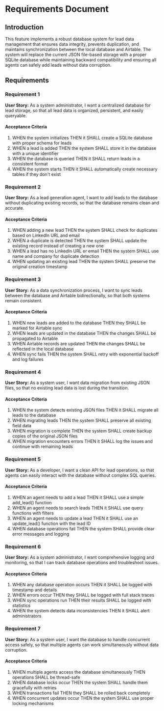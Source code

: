 # Requirements Document

## Introduction

This feature implements a robust database system for lead data management that ensures data integrity, prevents duplication, and maintains synchronization between the local database and Airtable. The system will replace the current JSON file-based storage with a proper SQLite database while maintaining backward compatibility and ensuring all agents can safely add leads without data corruption.

## Requirements

### Requirement 1

**User Story:** As a system administrator, I want a centralized database for lead storage, so that all lead data is organized, persistent, and easily queryable.

#### Acceptance Criteria

1. WHEN the system initializes THEN it SHALL create a SQLite database with proper schema for leads
2. WHEN a lead is added THEN the system SHALL store it in the database with a unique identifier
3. WHEN the database is queried THEN it SHALL return leads in a consistent format
4. WHEN the system starts THEN it SHALL automatically create necessary tables if they don't exist

### Requirement 2

**User Story:** As a lead generation agent, I want to add leads to the database without duplicating existing records, so that the database remains clean and accurate.

#### Acceptance Criteria

1. WHEN adding a new lead THEN the system SHALL check for duplicates based on LinkedIn URL and email
2. WHEN a duplicate is detected THEN the system SHALL update the existing record instead of creating a new one
3. WHEN a lead has no LinkedIn URL or email THEN the system SHALL use name and company for duplicate detection
4. WHEN updating an existing lead THEN the system SHALL preserve the original creation timestamp

### Requirement 3

**User Story:** As a data synchronization process, I want to sync leads between the database and Airtable bidirectionally, so that both systems remain consistent.

#### Acceptance Criteria

1. WHEN new leads are added to the database THEN they SHALL be marked for Airtable sync
2. WHEN leads are updated in the database THEN the changes SHALL be propagated to Airtable
3. WHEN Airtable records are updated THEN the changes SHALL be reflected in the local database
4. WHEN sync fails THEN the system SHALL retry with exponential backoff and log failures

### Requirement 4

**User Story:** As a system user, I want data migration from existing JSON files, so that no existing lead data is lost during the transition.

#### Acceptance Criteria

1. WHEN the system detects existing JSON files THEN it SHALL migrate all leads to the database
2. WHEN migrating leads THEN the system SHALL preserve all existing field data
3. WHEN migration is complete THEN the system SHALL create backup copies of the original JSON files
4. WHEN migration encounters errors THEN it SHALL log the issues and continue with remaining leads

### Requirement 5

**User Story:** As a developer, I want a clean API for lead operations, so that agents can easily interact with the database without complex SQL queries.

#### Acceptance Criteria

1. WHEN an agent needs to add a lead THEN it SHALL use a simple add_lead() function
2. WHEN an agent needs to search leads THEN it SHALL use query functions with filters
3. WHEN an agent needs to update a lead THEN it SHALL use an update_lead() function with the lead ID
4. WHEN database operations fail THEN the system SHALL provide clear error messages and logging

### Requirement 6

**User Story:** As a system administrator, I want comprehensive logging and monitoring, so that I can track database operations and troubleshoot issues.

#### Acceptance Criteria

1. WHEN any database operation occurs THEN it SHALL be logged with timestamp and details
2. WHEN errors occur THEN they SHALL be logged with full stack traces
3. WHEN sync operations run THEN their results SHALL be logged with statistics
4. WHEN the system detects data inconsistencies THEN it SHALL alert administrators

### Requirement 7

**User Story:** As a system user, I want the database to handle concurrent access safely, so that multiple agents can work simultaneously without data corruption.

#### Acceptance Criteria

1. WHEN multiple agents access the database simultaneously THEN operations SHALL be thread-safe
2. WHEN database locks occur THEN the system SHALL handle them gracefully with retries
3. WHEN transactions fail THEN they SHALL be rolled back completely
4. WHEN concurrent updates occur THEN the system SHALL use proper locking mechanisms